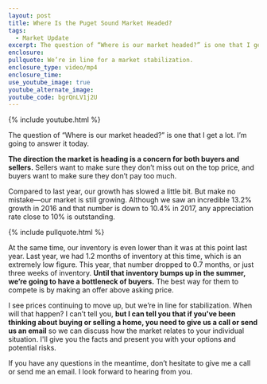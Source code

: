 ```yaml
---
layout: post
title: Where Is the Puget Sound Market Headed?
tags:
  - Market Update
excerpt: The question of “Where is our market headed?” is one that I get a lot. I’m going to answer it today.
enclosure:
pullquote: We’re in line for a market stabilization.
enclosure_type: video/mp4
enclosure_time:
use_youtube_image: true
youtube_alternate_image:
youtube_code: bgrQnLV1j2U
---
```



{% include youtube.html %}

The question of “Where is our market headed?” is one that I get a lot. I’m going to answer it today.

**The direction the market is heading is a concern for both buyers and sellers.** Sellers want to make sure they don’t miss out on the top price, and buyers want to make sure they don’t pay too much.

Compared to last year, our growth has slowed a little bit. But make no mistake—our market is still growing. Although we saw an incredible 13.2% growth in 2016 and that number is down to 10.4% in 2017, any appreciation rate close to 10% is outstanding.

{% include pullquote.html %}

At the same time, our inventory is even lower than it was at this point last year. Last year, we had 1.2 months of inventory at this time, which is an extremely low figure. This year, that number dropped to 0.7 months, or just three weeks of inventory. **Until that inventory bumps up in the summer, we’re going to have a bottleneck of buyers.** The best way for them to compete is by making an offer above asking price.

I see prices continuing to move up, but we’re in line for stabilization. When will that happen? I can’t tell you, **but I can tell you that if you've been thinking about buying or selling a home, you need to give us a call or send us an email** so we can discuss how the market relates to your individual situation. I'll give you the facts and present you with your options and potential risks.

If you have any questions in the meantime, don’t hesitate to give me a call or send me an email. I look forward to hearing from you.
